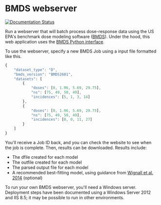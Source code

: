 # BMDS webserver

[![Documentation Status](https://readthedocs.org/projects/bmds-server/badge/?version=master)](https://bmds-server.readthedocs.io/en/master/)

Run a webserver that will batch process dose-response data using the US
EPA\'s benchmark dose modeling software
([BMDS](https://www.epa.gov/bmds)). Under the hood, this web application
uses the [BMDS Python interface](https://pypi.python.org/pypi/bmds).

To use the webserver, specify a new BMDS Job using a input file
formatted like this.

``` javascript
{
    "dataset_type": "D",
    "bmds_version": "BMDS2601",
    "datasets": [
        {
            "doses": [0, 1.96, 5.69, 29.75],
            "ns": [75, 49, 50, 49],
            "incidences": [5, 1, 3, 14]
        },
        {
            "doses": [0, 1.96, 5.69, 29.75],
            "ns": [75, 49, 50, 49],
            "incidences": [0, 0, 11, 27]
        }
    ]
}
```

You\'ll receive a Job ID back, and you can check the website to see when
the job is complete. Then, results can be downloaded. Results include:

-   The dfile created for each model
-   The outfile created for each model
-   The parsed output file for each model
-   A recommended best-fitting model, using guidance from [Wignall et
    al. 2014](https://dx.doi.org/10.1289/ehp.1307539) (optional)

To run your own BMDS webserver, you\'ll need a Windows server.
Deployment steps have been documented using a Windows Server 2012 and
IIS 8.5; it may be possible to run in other environments.